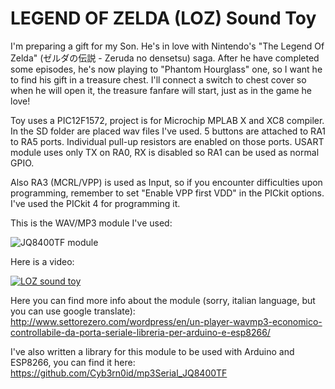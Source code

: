 # LEGEND OF ZELDA (LOZ) Sound Toy

I'm preparing a gift for my Son. He's in love with Nintendo's "The Legend Of Zelda" (ゼルダの伝説 - Zeruda no densetsu) saga. After he have completed some episodes, he's now playing to "Phantom Hourglass" one, so I want he to find his gift in a treasure chest. I'll connect a switch to chest cover so when he will open it, the treasure fanfare will start, just as in the game he love!

Toy uses a PIC12F1572, project is for Microchip MPLAB X and XC8 compiler. In the SD folder are placed wav files I've used.
5 buttons are attached to RA1 to RA5 ports. Individual pull-up resistors are enabled on those ports. USART module uses only TX on RA0, RX is disabled so RA1 can be used as normal GPIO.

Also RA3 (MCRL/VPP) is used as Input, so if you encounter difficulties upon programming, remember to set "Enable VPP first VDD" in the PICkit options. I've used the PICkit 4 for programming it.

This is the WAV/MP3 module I've used:

![JQ8400TF module](https://github.com/Cyb3rn0id/mp3Serial_JQ8400TF/blob/master/documents/mp3wav_module.jpg)

Here is a video:

[![LOZ sound toy](https://img.youtube.com/vi/GNW5sxZnXtE/0.jpg)](https://www.youtube.com/watch?v=GNW5sxZnXtE)

Here you can find more info about the module (sorry, italian language, but you can use google translate): 
http://www.settorezero.com/wordpress/en/un-player-wavmp3-economico-controllabile-da-porta-seriale-libreria-per-arduino-e-esp8266/

I've also written a library for this module to be used with Arduino and ESP8266, you can find it here: https://github.com/Cyb3rn0id/mp3Serial_JQ8400TF
